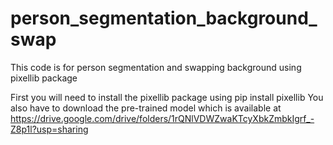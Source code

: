 # person_segmentation_background_swap
This code is for person segmentation and swapping background using pixellib package

First you will need to install the pixellib package using pip install pixellib
You also have to download the pre-trained model which is available at https://drive.google.com/drive/folders/1rQNlVDWZwaKTcyXbkZmbkIgrf_-Z8p1l?usp=sharing 

